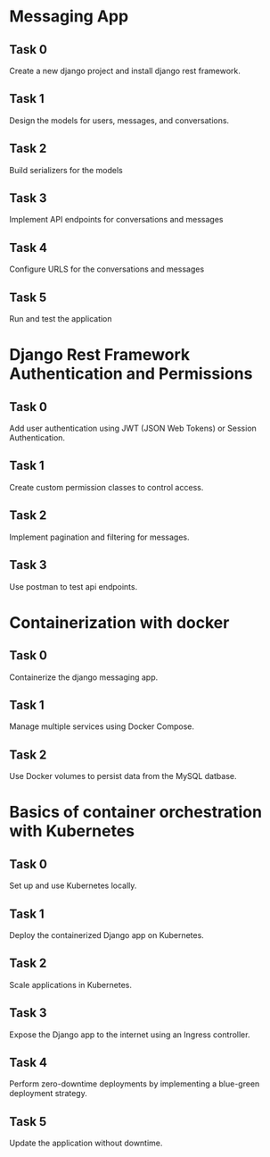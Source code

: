 # Messaging App

## Task 0
Create a new django project and install django rest framework.

## Task 1
Design the models for users, messages, and conversations.

## Task 2
Build serializers for the models

## Task 3
Implement API endpoints for conversations and messages

## Task 4
Configure URLS for the conversations and messages

## Task 5
Run and test the application


# Django Rest Framework Authentication and Permissions

## Task 0
Add user authentication using JWT (JSON Web Tokens) or Session Authentication.

## Task 1
Create custom permission classes to control access.

## Task 2
Implement pagination and filtering for messages.

## Task 3
Use postman to test api endpoints.

# Containerization with docker

## Task 0
Containerize the django messaging app.

## Task 1
Manage multiple services using Docker Compose.

## Task 2
Use Docker volumes to persist data from the MySQL datbase.

# Basics of container orchestration with Kubernetes

## Task 0
Set up and use Kubernetes locally.

## Task 1
Deploy the containerized Django app on Kubernetes.

## Task 2
Scale applications in Kubernetes.

## Task 3
Expose the Django app to the internet using an Ingress controller.

## Task 4
Perform zero-downtime deployments by implementing a blue-green deployment strategy.

## Task 5
Update the application without downtime.